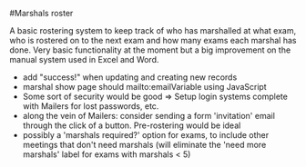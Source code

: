#Marshals roster

A basic rostering system to keep track of who has marshalled at what exam, who is rostered on to the next exam and how many exams each marshal has done. Very basic functionality at the moment but a big improvement on the manual system used in Excel and Word.

* add "success!" when updating and creating new records
* marshal show page should mailto:emailVariable using JavaScript
* Some sort of security would be good => Setup login systems complete with Mailers for lost passwords, etc.
* along the vein of Mailers: consider sending a form 'invitation' email through the click of a button. Pre-rostering would be ideal
* possibly a 'marshals required?' option for exams, to include other meetings that don't need marshals (will eliminate the 'need more marshals' label for exams with marshals < 5)